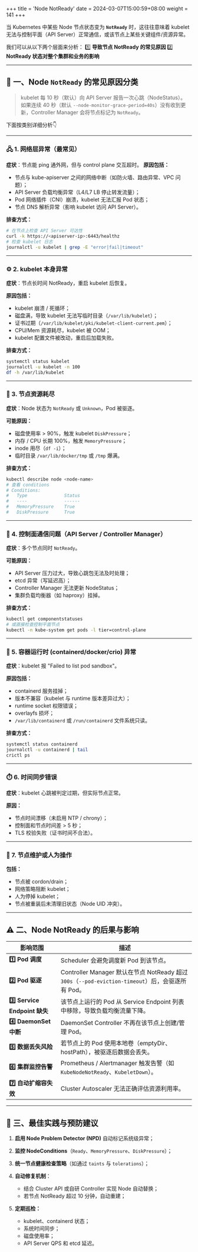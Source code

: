 +++
title = 'Node NotReady'
date = 2024-03-07T15:00:59+08:00
weight = 141
+++


当 Kubernetes 中某些 Node 节点状态变为 **`NotReady`** 时，这往往意味着 kubelet 无法与控制平面（API Server）正常通信，或该节点上某些关键组件/资源异常。

我们可以从以下两个层面来分析：
1️⃣ **导致节点 NotReady 的常见原因**
2️⃣ **NotReady 状态对整个集群和业务的影响**

---

## 🧩 一、Node `NotReady` 的常见原因分类

> kubelet 每 10 秒（默认）向 API Server 报告一次心跳（NodeStatus）。
> 如果连续 40 秒（默认 `--node-monitor-grace-period=40s`）没有收到更新，Controller Manager 会将节点标记为 `NotReady`。

下面按类别详细分析👇

---

### 🖧 1. 网络层异常（最常见）

**症状**：节点能 ping 通外网，但与 control plane 交互超时。
**原因包括：**

* 节点与 kube-apiserver 之间的网络中断（如防火墙、路由异常、VPC 问题）；
* API Server 负载均衡异常（L4/L7 LB 停止转发流量）；
* Pod 网络插件（CNI）崩溃，kubelet 无法汇报 Pod 状态；
* 节点 DNS 解析异常（影响 kubelet 访问 API Server）。

**排查方式：**

```bash
# 在节点上检查 API Server 可达性
curl -k https://<apiserver-ip>:6443/healthz
# 检查 kubelet 日志
journalctl -u kubelet | grep -E "error|fail|timeout"
```

---

### ⚙️ 2. kubelet 本身异常

**症状**：节点长时间 NotReady，重启 kubelet 后恢复。

**原因包括：**

* kubelet 崩溃 / 死循环；
* 磁盘满，导致 kubelet 无法写临时目录（`/var/lib/kubelet`）；
* 证书过期（`/var/lib/kubelet/pki/kubelet-client-current.pem`）；
* CPU/Mem 资源耗尽，kubelet 被 OOM；
* kubelet 配置文件被改动，重启后加载失败。

**排查方式：**

```bash
systemctl status kubelet
journalctl -u kubelet -n 100
df -h /var/lib/kubelet
```

---

### 💾 3. 节点资源耗尽

**症状**：Node 状态为 `NotReady` 或 `Unknown`，Pod 被驱逐。

**可能原因：**

* 磁盘使用率 > 90%，触发 kubelet `DiskPressure`；
* 内存 / CPU 长期 100%，触发 `MemoryPressure`；
* inode 用尽（`df -i`）；
* 临时目录 `/var/lib/docker/tmp` 或 `/tmp` 爆满。

**排查方式：**

```bash
kubectl describe node <node-name>
# 查看 conditions
# Conditions:
#   Type              Status
#   ----              ------
#   MemoryPressure    True
#   DiskPressure      True
```

---

### 🧱 4. 控制面通信问题（API Server / Controller Manager）

**症状**：多个节点同时 `NotReady`。

**可能原因：**

* API Server 压力过大，导致心跳包无法及时处理；
* etcd 异常（写延迟高）；
* Controller Manager 无法更新 NodeStatus；
* 集群负载均衡器（如 haproxy）挂掉。

**排查方式：**

```bash
kubectl get componentstatuses
# 或直接检查控制平面节点
kubectl -n kube-system get pods -l tier=control-plane
```

---

### 🔌 5. 容器运行时 (containerd/docker/crio) 异常

**症状**：kubelet 报 "Failed to list pod sandbox"。

**原因包括：**

* containerd 服务挂掉；
* 版本不兼容（kubelet 与 runtime 版本差异过大）；
* runtime socket 权限错误；
* overlayfs 损坏；
* `/var/lib/containerd` 或 `/run/containerd` 文件系统只读。

**排查方式：**

```bash
systemctl status containerd
journalctl -u containerd | tail
crictl ps
```

---

### ⏱️ 6. 时间同步错误

**症状**：kubelet 心跳被判定过期，但实际节点正常。

**原因：**

* 节点时间漂移（未启用 NTP / chrony）；
* 控制面和节点时间差 > 5 秒；
* TLS 校验失败（证书时间不合法）。

---

### 🧰 7. 节点维护或人为操作

**包括：**

* 节点被 cordon/drain；
* 网络策略阻断 kubelet；
* 人为停掉 kubelet；
* 节点被重装后未清理旧状态（Node UID 冲突）。

---

## ⚠️ 二、Node NotReady 的后果与影响

| 影响范围                        | 描述                                                                                |
| --------------------------- | --------------------------------------------------------------------------------- |
| **1️⃣ Pod 调度**              | Scheduler 会避免调度新 Pod 到该节点。                                                        |
| **2️⃣ Pod 驱逐**              | Controller Manager 默认在节点 NotReady 超过 `300s`（`--pod-eviction-timeout`）后，会驱逐所有 Pod。 |
| **3️⃣ Service Endpoint 缺失** | 该节点上运行的 Pod 从 Service Endpoint 列表中移除，导致负载均衡流量下降。                                  |
| **4️⃣ DaemonSet 中断**        | DaemonSet Controller 不再在该节点上创建/管理 Pod。                                            |
| **5️⃣ 数据丢失风险**              | 若节点上的 Pod 使用本地卷（emptyDir、hostPath），被驱逐后数据会丢失。                                     |
| **6️⃣ 集群监控告警**              | Prometheus / Alertmanager 触发告警（如 `KubeNodeNotReady`、`KubeletDown`）。               |
| **7️⃣ 自动扩缩容失效**             | Cluster Autoscaler 无法正确评估资源利用率。                                                   |

---

## 🧭 三、最佳实践与预防建议

1. **启用 Node Problem Detector (NPD)** 自动标记系统级异常；
2. **监控 NodeConditions**（`Ready`、`MemoryPressure`、`DiskPressure`）；
3. **统一节点健康检查策略**（如通过 `taints` 与 `tolerations`）；
4. **自动修复机制**：

   * 结合 Cluster API 或自研 Controller 实现 Node 自动替换；
   * 若节点 NotReady 超过 10 分钟，自动重建；
5. **定期巡检：**

   * kubelet、containerd 状态；
   * 系统时间同步；
   * 磁盘使用率；
   * API Server QPS 和 etcd 延迟。

